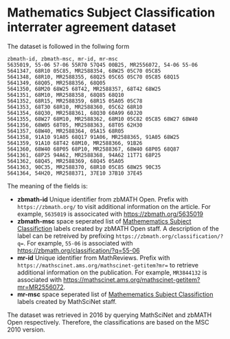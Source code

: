 # Mathematics Subject Classification interrater agreement dataset

The dataset is followed in the follwing form
```csv
zbmath-id, zbmath-msc, mr-id, mr-msc
5635019, 55-06 57-06 55R70 57Q45 00B25, MR2556072, 54-06 55-06
5641347, 68R10 05C85, MR2588354, 68W25 05C70 05C85
5641348, 68R10, MR2588355, 68Q25 05C65 05C70 05C85 68Q15
5641349, 68Q05, MR2588356, 68Q05
5641350, 68M20 68W25 68T42, MR2588357, 68T42 68W25
5641351, 68M10, MR2588358, 68Q85 68Q10
5641352, 68R15, MR2588359, 68R15 05A05 05C78
5641353, 68T30 68R10, MR2588360, 05C62 68R10
5641354, 68Q30, MR2588361, 68Q30 60A99 60J20
5641355, 68W27 68M10, MR2588362, 68M10 05C82 05C85 68W27 68W40
5641356, 68W05 68T05, MR2588363, 68T05 62H30
5641357, 68W40, MR2588364, 05A15 68R05
5641358, 91A10 91A05 68Q17 91A06, MR2588365, 91A05 68W25
5641359, 91A10 68T42 68M10, MR2588366, 91B26
5641360, 68W40 68P05 68P10, MR2588367, 68W40 68P05 68Q87
5641361, 68P25 94A62, MR2588368, 94A62 11T71 68P25
5641362, 68Q45, MR2588369, 68Q45 05A05
5641363, 90C35, MR2588370, 68R10 05C85 68W25 90C35
5641364, 54H20, MR2588371, 37E10 37B10 37E45
```

The meaning of the fields is:

* **zbmath-id** Unique identifier from zbMATH Open. Prefix with `https://zbmath.org/` to visit additional information on the article. For example, `5635019` is associcated with https://zbmath.org/5635019
* **zbmath-msc** space seperated list of [Mathemematics Subject Classifiction](https://zbmath.org/classification/) labels created by zbMATH Open staff. A description of the label can be retreived by prefixing `https://zbmath.org/classification/?q=`. For example, `55-06` is associated with https://zbmath.org/classification/?q=55-06
* **mr-id** Unique identifier from MathReviews. Prefix with `https://mathscinet.ams.org/mathscinet-getitem?mr=` to retrieve additional information on the publication. For example, `MR3844132` is associated with https://mathscinet.ams.org/mathscinet-getitem?mr=MR2556072.
* **mr-msc** space seperated list of [Mathemematics Subject Classifiction](https://zbmath.org/classification/) labels created by MathSciNet staff.

The dataset was retrieved in 2016 by querying MathSciNet and zbMATH Open respectively. Therefore, the classifications are based on the MSC 2010 version.

